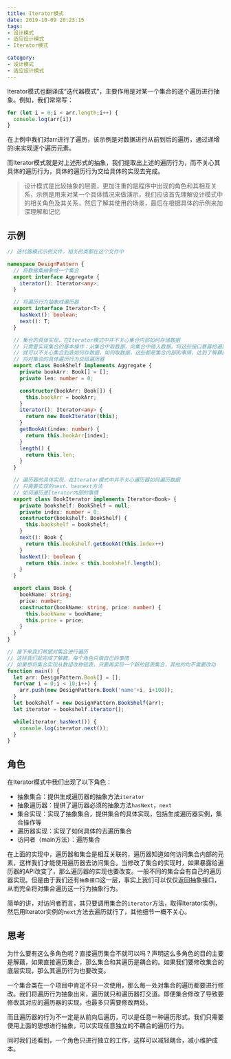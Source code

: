 ```yaml
---
title: Iterator模式
date: 2019-10-09 20:23:15
tags:
- 设计模式
- 适应设计模式
- Iterator模式

category:
- 设计模式
- 适应设计模式
---
```


Iterator模式也翻译成“迭代器模式”，主要作用是对某一个集合的逐个遍历进行抽象。例如，我们常常写：
```js
for (let i = 0;i < arr.length;i++) {
  console.log(arr[i])
}
```

在上例中我们对arr进行了遍历，该示例是对数据进行从前到后的遍历，通过递增的i来实现逐个遍历元素。

而Iterator模式就是对上述形式的抽象，我们提取出上述的遍历行为，而不关心其具体的遍历行为，具体的遍历行为交给具体的实现去完成。

> 设计模式是比较抽象的层面，更加注重的是程序中出现的角色和其相互关系，示例是用来对某一个具体情况来做演示，我们应该首先理解设计模式中的相关角色及其关系，然后了解其使用的场景，最后在根据具体的示例来加深理解和记忆

## 示例
```typescript
// 迭代器模式示例文件，相关的类都在这个文件中

namespace DesignPattern {
  // 将数据集抽象成一个集合
  export interface Aggregate {
    iterator(): Iterator<any>;
  }

  // 将遍历行为抽象成遍历器
  export interface Iterator<T> {
    hasNext(): boolean;
    next(): T;
  }

  // 集合的具体实现，在Iterator模式中并不关心集合内部如何存储数据
  // 只需要实现集合的基本操作：从集合中取数据，向集合中插入数据。将这些接口暴露给遍历器
  // 就可以不关心集合到底如何存数据，如何取数据，这些都是集合内部的事情，达到了解藕的目的
  // 将对集合的具体遍历行为交给遍历器
  export class BookShelf implements Aggregate {
    private bookArr: Book[] = [];
    private len: number = 0;

    constructor(bookArr: Book[]) {
      this.bookArr = bookArr;
    }
    iterator(): Iterator<any> {
      return new BookIterator(this);
    }
    getBookAt(index: number) {
      return this.bookArr[index];
    }
    length() {
      return this.len;
    }
  }

  // 遍历器的具体实现，在Iterator模式中并不关心遍历器如何遍历数据
  // 只需要实现的next、hasnext方法
  // 如何遍历是Iterator内部的事情
  export class BookIterator implements Iterator<Book> {
    private bookshelf: BookShelf = null;
    private index: number = 0;
    constructor(bookshelf: BookShelf) {
      this.bookshelf = bookshelf;
    }
    next(): Book {
      return this.bookshelf.getBookAt(this.index++)
    }
    hasNext(): boolean {
      return this.index < this.bookshelf.length();
    }
  }

  export class Book {
    bookName: string;
    price: number;
    constructor(bookName: string, price: number) {
      this.bookName = bookName;
      this.price = price;
    }
  }
}

// 接下来我们希望对集合进行遍历
// 这样我们就完成了解藕，每个角色只做自己的事情
// 如果想将集合实现从数组改称链表，只要再实现一个新的链表集合，其他的均不需要改动
function main() {
  let arr: DesignPattern.Book[] = [];
  for(var i = 0;i < 10;i++) {
    arr.push(new DesignPattern.Book('name'+i, i+100));
  }
  let bookshelf = new DesignPattern.BookShelf(arr);
  let iterator = bookshelf.iterator();

  while(iterator.hasNext()) {
    console.log(iterator.next());
  }
}
```

## 角色
在Iterator模式中我们出现了以下角色：
* 抽象集合：提供生成遍历器的抽象方法`iterator`
* 抽象遍历器：提供了遍历器必须的抽象方法`hasNext`，`next`
* 集合实现：实现了抽象集合，提供集合的具体实现，包括生成遍历器实例，集合操作等
* 遍历器实现：实现了如何具体的去遍历集合
* 访问者（main方法）：遍历集合

在上面的实现中，遍历器和集合是相互关联的，遍历器知道如何访问集合内部的元素，这样我们才能使用遍历器去访问集合。当修改了集合的实现时，如果暴露给遍历器的API改变了，那么遍历器的实现也要改变。一般不同的集合会有自己的遍历器实现。但是由于我们还有`抽象接口`这一层，事实上我们可以仅仅返回抽象接口，从而完全将对集合遍历这一行为抽象行为。

简单的讲，对访问者而言，其只要调用集合的`iterator`方法，取得Iterator实例，然后用Iterator实例的`next`方法去遍历就行了，其他细节一概不关心。

## 思考
为什么要有这么多角色呢？直接遍历集合不就可以吗？声明这么多角色的目的主要是解藕，如果直接遍历集合，那么集合和其遍历是耦合的。如果我们要修改集合的底层实现，那么其遍历行为也要改变。

一个集合类在一个项目中肯定不只一次使用，那么每一处对集合的遍历都要进行修改。我们将遍历行为抽象出来，遍历就只和遍历器打交道。即便集合修改了导致要修改其对应的遍历器的实现，也最多只需要修改两处。

而且遍历器的行为不一定是从前向后遍历，可以是任意一种遍历形式。我们只需要使用上面的思想进行抽象，可以实现任意独立的不耦合的遍历行为。

同时我们还看到，一个角色只进行独立的工作，这样可以减轻耦合，减小维护成本。